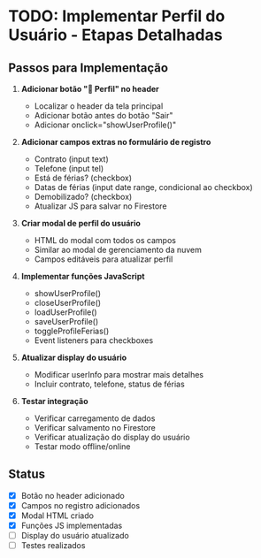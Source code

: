 # TODO: Implementar Perfil do Usuário - Etapas Detalhadas

## Passos para Implementação

1. **Adicionar botão "👤 Perfil" no header**
   - Localizar o header da tela principal
   - Adicionar botão antes do botão "Sair"
   - Adicionar onclick="showUserProfile()"

2. **Adicionar campos extras no formulário de registro**
   - Contrato (input text)
   - Telefone (input tel)
   - Está de férias? (checkbox)
   - Datas de férias (input date range, condicional ao checkbox)
   - Demobilizado? (checkbox)
   - Atualizar JS para salvar no Firestore

3. **Criar modal de perfil do usuário**
   - HTML do modal com todos os campos
   - Similar ao modal de gerenciamento da nuvem
   - Campos editáveis para atualizar perfil

4. **Implementar funções JavaScript**
   - showUserProfile()
   - closeUserProfile()
   - loadUserProfile()
   - saveUserProfile()
   - toggleProfileFerias()
   - Event listeners para checkboxes

5. **Atualizar display do usuário**
   - Modificar userInfo para mostrar mais detalhes
   - Incluir contrato, telefone, status de férias

6. **Testar integração**
   - Verificar carregamento de dados
   - Verificar salvamento no Firestore
   - Verificar atualização do display do usuário
   - Testar modo offline/online

## Status
- [x] Botão no header adicionado
- [x] Campos no registro adicionados
- [x] Modal HTML criado
- [x] Funções JS implementadas
- [ ] Display do usuário atualizado
- [ ] Testes realizados
